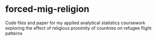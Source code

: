 # forced-mig-religion
Code files and paper for my applied analytical statistics coursework exploring the effect of religious proximity of countries on refugee flight patterns
